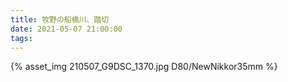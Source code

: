 ```yaml
---
title: 牧野の船橋川、踏切
date: 2021-05-07 21:00:00
tags:
---
```


<!-- ハロー・ワーク -->
<!-- 妻の同伴でローワークに行きました。
期待していなかったのですが、ともて魅力的な印刷会社を見つけました。
紙にこだわり、本にこだわる。
良い意味で、今時そんなことを関西の田舎でよく言えるなと感心しました。
凄いことだと思います。

早速、応募書類の再作成です。
志望動機や自己PRを妻も一緒に考えてくれました。
ありがたいです。
夫婦二人で一人前にもなりません。もう必死でがんばりますよ。 -->

{% asset_img 210507_G9DSC_1370.jpg  D80/NewNikkor35mm %}